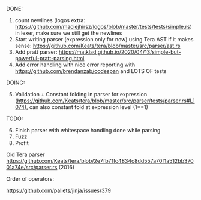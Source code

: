DONE:
1. count newlines (logos extra: https://github.com/maciejhirsz/logos/blob/master/tests/tests/simple.rs) in lexer, make sure we still get the newlines
2. Start writing parser (expression only for now) using Tera AST if it makes sense: https://github.com/Keats/tera/blob/master/src/parser/ast.rs 
3. Add pratt parser: https://matklad.github.io/2020/04/13/simple-but-powerful-pratt-parsing.html
4. Add error handling with nice error reporting with https://github.com/brendanzab/codespan and LOTS OF tests


DOING:

5. Validation + Constant folding in parser for expression (https://github.com/Keats/tera/blob/master/src/parser/tests/parser.rs#L1074), 
   can also constant fold at expression level (1==1)
   
TODO:


6. Finish parser with whitespace handling done while parsing
7. Fuzz
8. Profit


Old Tera parser https://github.com/Keats/tera/blob/2e7fb71fc4834c8dd557a70f1a512bb37001a74e/src/parser.rs (2016)


Order of operators:

https://github.com/pallets/jinja/issues/379
